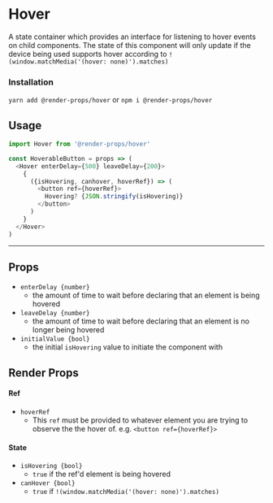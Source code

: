 # Hover
A state container which provides an interface for listening to hover
events on child components. The state of this component will only update if
the device being used supports hover according to
`!(window.matchMedia('(hover: none)').matches)`

### Installation
```yarn add @render-props/hover``` or ```npm i @render-props/hover```

## Usage
```js
import Hover from '@render-props/hover'

const HoverableButton = props => (
  <Hover enterDelay={500} leaveDelay={200}>
    {
      ({isHovering, canhover, hoverRef}) => (
        <button ref={hoverRef}>
          Hovering? {JSON.stringify(isHovering)}
        </button>
      )
    }
  </Hover>
)
```

____

## Props
- `enterDelay {number}`
  - the amount of time to wait before declaring that an element is being hovered
- `leaveDelay {number}`
  - the amount of time to wait before declaring that an element is no longer
    being hovered
- `initialValue {bool}`
  - the initial `isHovering` value to initiate the component with

## Render Props

#### Ref
- `hoverRef`
  - This `ref` must be provided to whatever element you are trying to observe the
    the hover of. e.g. `<button ref={hoverRef}>`

#### State
- `isHovering {bool}`
  - `true` if the ref'd element is being hovered
- `canHover {bool}`
  - `true` if `!(window.matchMedia('(hover: none)').matches)`
